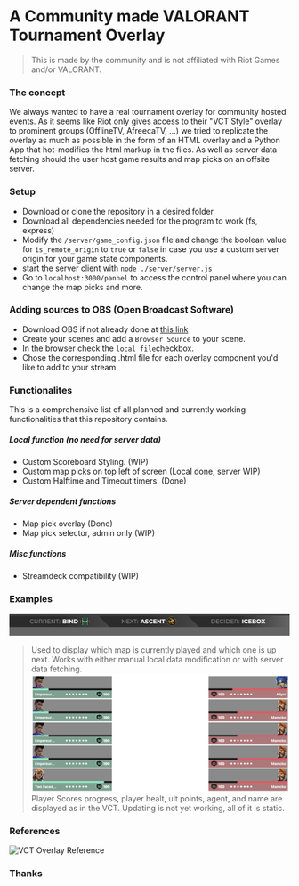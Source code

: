 # A Community made VALORANT Tournament Overlay
> This is made by the community and is not affiliated with Riot Games and/or VALORANT.

### The concept
We always wanted to have a real tournament overlay for community hosted events. As it seems like Riot only gives access to their "VCT Style" overlay to prominent groups (OfflineTV, AfreecaTV, ...) we tried to replicate the overlay as much as possible in the form of an HTML overlay and a Python App that hot-modifies the html markup in the files. As well as server data fetching should the user host game results and map picks on an offsite server.

### Setup
- Download or clone the repository in a desired folder
- Download all dependencies needed for the program to work (fs, express)
- Modify the ```/server/game_config.json``` file and change the boolean value for ```is_remote_origin``` to  ```true``` or  ```false``` in case you use a custom server origin for your game state components.
- start the server client with ```node ./server/server.js```
- Go to ```localhost:3000/pannel``` to access the control panel where you can change the map picks and more.

### Adding sources to OBS (Open Broadcast Software)
- Download OBS if not already done at [this link](https://obsproject.com/)
- Create your scenes and add a ```Browser Source``` to your scene.
- In the browser check the ```local file```checkbox.
- Chose the corresponding .html file for each overlay component you'd like to add to your stream.

### Functionalites
This is a comprehensive list of all planned and currently working functionalities that this repository contains.

##### Local function (no need for server data)
- Custom Scoreboard Styling. (WIP)
- Custom map picks on top left of screen (Local done, server WIP)
- Custom Halftime and Timeout timers. (Done)
##### Server dependent functions
- Map pick overlay (Done)
- Map pick selector, admin only (WIP)
##### Misc functions
- Streamdeck compatibility (WIP)

### Examples
![Map Picks Top Left Bar](./readme_assets/map_picks_bar.png)
> Used to display which map is currently played and which one is up next. Works with either manual local data modification or with server data fetching.
![Player Stats](./readme_assets/player_scores.png)
> Player Scores progress, player healt, ult points, agent, and name are displayed as in the VCT. Updating is not yet working, all of it is static.
### References
![VCT Overlay Reference](https://preview.redd.it/izxic4tn0cab1.jpg?width=640&crop=smart&auto=webp&s=3400e7a4badb75196a13e87b5eb47d3819577784)

### Thanks
